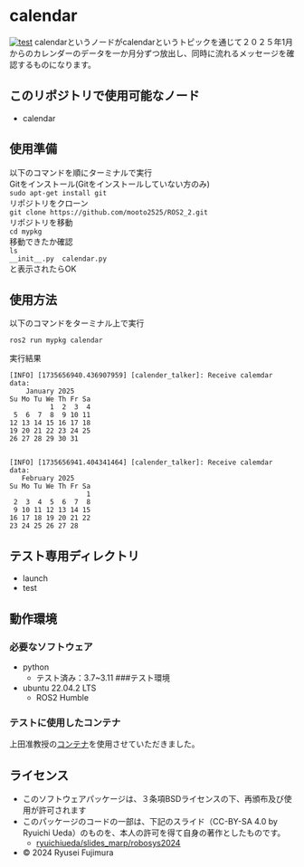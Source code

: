 # calendar
[![test](https://github.com/mooto2525/ROS2_2/actions/workflows/test.yml/badge.svg)](https://github.com/mooto2525/ROS2_2/actions/workflows/test.yml)
calendarというノードがcalendarというトピックを通じて２０２５年1月からのカレンダーのデータを一か月分ずつ放出し、同時に流れるメッセージを確認するものになります。  

## このリポジトリで使用可能なノード
* calendar  
## 使用準備
以下のコマンドを順にターミナルで実行  
Gitをインストール(Gitをインストールしていない方のみ)  
```sudo apt-get install git```  
リポジトリをクローン  
```git clone https://github.com/mooto2525/ROS2_2.git```  
リポジトリを移動  
```cd mypkg```  
移動できたか確認  
```ls```  
```__init__.py  calendar.py```  
と表示されたらOK  
## 使用方法
以下のコマンドをターミナル上で実行  
```
ros2 run mypkg calendar
```  
実行結果  
```
[INFO] [1735656940.436907959] [calender_talker]: Receive calemdar data:
    January 2025
Su Mo Tu We Th Fr Sa
          1  2  3  4
 5  6  7  8  9 10 11
12 13 14 15 16 17 18
19 20 21 22 23 24 25
26 27 28 29 30 31


[INFO] [1735656941.404341464] [calender_talker]: Receive calemdar data:
   February 2025
Su Mo Tu We Th Fr Sa
                   1
 2  3  4  5  6  7  8
 9 10 11 12 13 14 15
16 17 18 19 20 21 22
23 24 25 26 27 28
```
## テスト専用ディレクトリ
* launch  
* test  
## 動作環境
### 必要なソフトウェア
* python
  * テスト済み：3.7~3.11
###テスト環境
* ubuntu 22.04.2 LTS
  * ROS2 Humble   
### テストに使用したコンテナ  
上田准教授の[コンテナ](https://hub.docker.com/repository/docker/ryuichiueda/ubuntu22.04-ros2)を使用させていただきました。

## ライセンス
  
- このソフトウェアパッケージは、３条項BSDライセンスの下、再頒布及び使用が許可されます
- このパッケージのコードの一部は、下記のスライド（CC-BY-SA 4.0 by Ryuichi Ueda）のものを、本人の許可を得て自身の著作としたものです。
  - [ryuichiueda/slides_marp/robosys2024](https://github.com/ryuichiueda/slides_marp/tree/master/robosys2024)
- © 2024 Ryusei Fujimura
